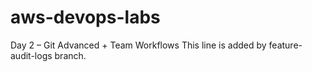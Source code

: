# aws-devops-labs
Day 2 – Git Advanced + Team Workflows
This line is added by feature-audit-logs branch.
